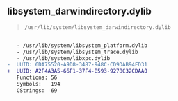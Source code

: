 ## libsystem_darwindirectory.dylib

> `/usr/lib/system/libsystem_darwindirectory.dylib`

```diff

   - /usr/lib/system/libsystem_platform.dylib
   - /usr/lib/system/libsystem_trace.dylib
   - /usr/lib/system/libxpc.dylib
-  UUID: 6DA75520-A9D8-3487-948C-CD9DAB94FD31
+  UUID: A2F4A3A5-66F1-37F4-B593-9278C32CDAA0
   Functions: 56
   Symbols:   194
   CStrings:  69

```
